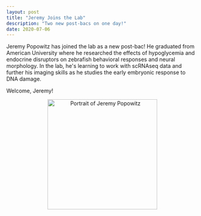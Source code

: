 ```yaml
---
layout: post
title: "Jeremy Joins the Lab"
description: "Two new post-bacs on one day!"
date: 2020-07-06
---
```


Jeremy Popowitz has joined the lab as a new post-bac! He graduated from American University where he researched the effects of hypoglycemia and endocrine disruptors on zebrafish behavioral responses and neural morphology. In the lab, he's learning to work with scRNAseq data and further his imaging skills as he studies the early embryonic response to DNA damage. 

Welcome, Jeremy!

<figure align="center">
  <img src="../../assets/people/Popowitz-Jeremy-2020.png" alt="Portrait of Jeremy Popowitz" align="center" width="288" height="288" />
</figure> 